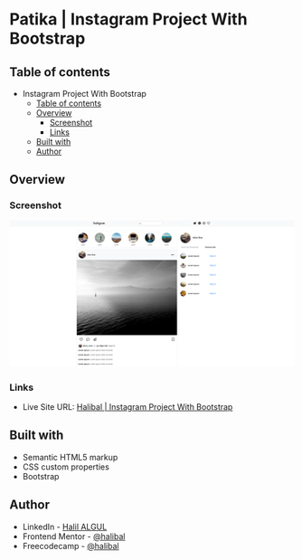 # Patika | Instagram Project With Bootstrap

## Table of contents

- Instagram Project With Bootstrap
  - [Table of contents](#table-of-contents)
  - [Overview](#overview)
    - [Screenshot](#screenshot)
    - [Links](#links)
  - [Built with](#built-with)
  - [Author](#author)

## Overview

### Screenshot

![Instagram Project](/img/instagram_home_page.png)

### Links

- Live Site URL: [Halibal | Instagram Project With Bootstrap](https://halibal.github.io/instagram-project-with-bootstrap/)

## Built with

- Semantic HTML5 markup
- CSS custom properties
- Bootstrap

## Author

- LinkedIn - [Halil ALGUL](https://www.linkedin.com/in/halilagul/)
- Frontend Mentor - [@halibal](https://www.frontendmentor.io/profile/halibal)
- Freecodecamp - [@halibal](https://www.freecodecamp.org/halibal)
